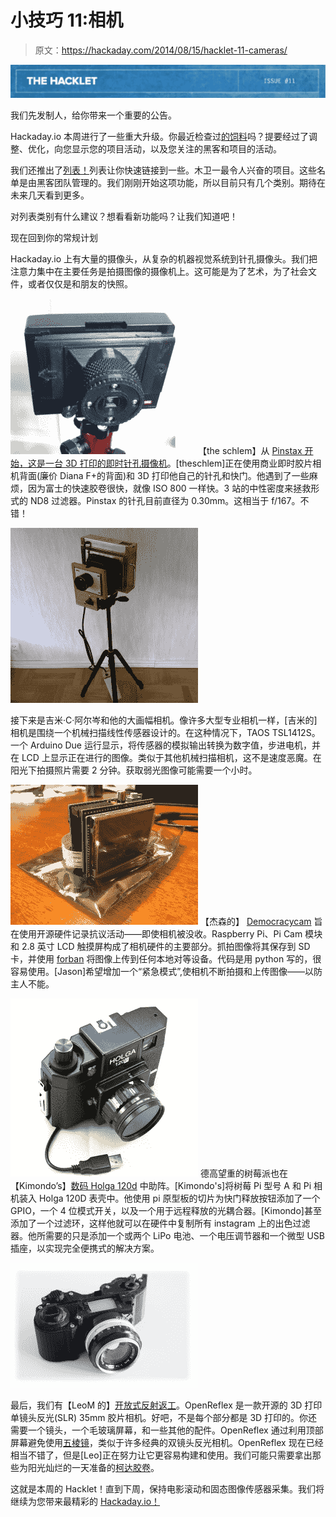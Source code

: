 # 小技巧 11:相机

> 原文：<https://hackaday.com/2014/08/15/hacklet-11-cameras/>

![11](img/ea9d44402a65da41529a32b6c49eb092.png)

我们先发制人，给你带来一个重要的公告。

Hackaday.io 本周进行了一些重大升级。你最近检查过[的饲料](http://hackaday.io/myfeed)吗？提要经过了调整、优化，向您显示您的项目活动，以及您关注的黑客和项目的活动。

我们还推出了[列表！](http://hackaday.io/lists)列表让你快速链接到一些。木卫一最令人兴奋的项目。这些名单是由黑客团队管理的。我们刚刚开始这项功能，所以目前只有几个类别。期待在未来几天看到更多。

对列表类别有什么建议？想看看新功能吗？让我们知道吧！

现在回到你的常规计划

Hackaday.io 上有大量的摄像头，从复杂的机器视觉系统到针孔摄像头。我们把注意力集中在主要任务是拍摄图像的摄像机上。这可能是为了艺术，为了社会文件，或者仅仅是和朋友的快照。

[![pinstax](img/6d6b54d32c48f85ae5b5bf9fcecb9cce.png)](http://hackaday.io/project/211)【the schlem】从 [Pinstax 开始，这是一台 3D 打印的即时针孔摄像机](http://hackaday.io/project/211)。[theschlem]正在使用商业即时胶片相机背面(廉价 Diana F+的背面)和 3D 打印他自己的针孔和快门。他遇到了一些麻烦，因为富士的快速胶卷很快，就像 ISO 800 一样快。3 站的中性密度来拯救形式的 ND8 过滤器。Pinstax 的针孔目前直径为 0.30mm。这相当于 f/167。不错！

[![largeformat](img/870c65cd03961f8b992ea98d22de0337.png)](https://hackaday.io/project/1762-Large-Format-Camera)

接下来是吉米·C·阿尔岑和他的大画幅相机。像许多大型专业相机一样，[吉米的]相机是围绕一个机械扫描线性传感器设计的。在这种情况下，TAOS TSL1412S。一个 Arduino Due 运行显示，将传感器的模拟输出转换为数字值，步进电机，并在 LCD 上显示正在进行的图像。类似于其他机械扫描相机，这不是速度恶魔。在阳光下拍摄照片需要 2 分钟。获取弱光图像可能需要一个小时。

[![democracy](img/375c403958900c8299188bf001d34f1b.png)](https://hackaday.io/project/165-Democracycam) 【杰森的】 [Democracycam](https://hackaday.io/project/165-Democracycam) 旨在使用开源硬件记录抗议活动——即使相机被没收。Raspberry Pi、Pi Cam 模块和 2.8 英寸 LCD 触摸屏构成了相机硬件的主要部分。抓拍图像将其保存到 SD 卡，并使用 [forban](http://www.foo.be/forban/) 将图像上传到任何本地对等设备。代码是用 python 写的，很容易使用。[Jason]希望增加一个“紧急模式”,使相机不断拍摄和上传图像——以防主人不能。

[![digiholga](img/46c5a9a2887e24b1d04ba53dacee39cf.png)](https://hackaday.io/project/411-Digital-Holga-120d) 德高望重的树莓派也在【Kimondo’s】[数码 Holga 120d](https://hackaday.io/project/411-Digital-Holga-120d) 中助阵。[Kimondo's]将树莓 Pi 型号 A 和 Pi 相机装入 Holga 120D 表壳中。他使用 pi 原型板的切片为快门释放按钮添加了一个 GPIO，一个 4 位模式开关，以及一个用于远程释放的光耦合器。[Kimondo]甚至添加了一个过滤环，这样他就可以在硬件中复制所有 instagram 上的出色过滤器。他所需要的只是添加一个或两个 LiPo 电池、一个电压调节器和一个微型 USB 插座，以实现完全便携式的解决方案。

[![openreflex](img/b03dc709568aadd721f1e1ba4754e1dc.png)](https://hackaday.io/project/1834-OpenReflex-rework)

最后，我们有【LeoM 的】[开放式反射返工](https://hackaday.io/project/1834-OpenReflex-rework)。OpenReflex 是一款开源的 3D 打印单镜头反光(SLR) 35mm 胶片相机。好吧，不是每个部分都是 3D 打印的。你还需要一个镜头，一个毛玻璃屏幕，和一些其他的配件。OpenReflex 通过利用顶部屏幕避免使用[五棱镜](http://en.wikipedia.org/wiki/Pentaprism)，类似于许多经典的双镜头反光相机。OpenReflex 现在已经相当不错了，但是[Leo]正在努力让它更容易构建和使用。我们可能只需要拿出那些为阳光灿烂的一天准备的[柯达胶卷](https://www.youtube.com/watch?v=wZpaNJqF4po)。

这就是本周的 Hacklet！直到下周，保持电影滚动和固态图像传感器采集。我们将继续为您带来最精彩的 [Hackaday.io！](https://hackaday.io/)